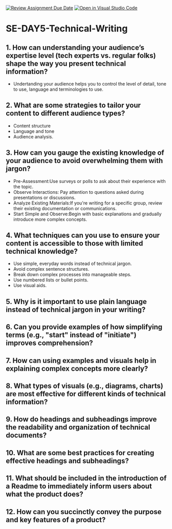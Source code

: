 [![Review Assignment Due Date](https://classroom.github.com/assets/deadline-readme-button-22041afd0340ce965d47ae6ef1cefeee28c7c493a6346c4f15d667ab976d596c.svg)](https://classroom.github.com/a/zsAR-pyY)
[![Open in Visual Studio Code](https://classroom.github.com/assets/open-in-vscode-2e0aaae1b6195c2367325f4f02e2d04e9abb55f0b24a779b69b11b9e10269abc.svg)](https://classroom.github.com/online_ide?assignment_repo_id=18457833&assignment_repo_type=AssignmentRepo)
# SE-DAY5-Technical-Writing
## 1. How can understanding your audience’s expertise level (tech experts vs. regular folks) shape the way you present technical information?
- Undertanding your audience helps you to control the level of detail, tone to use, language and terminologies to use.
## 2. What are some strategies to tailor your content to different audience types?
- Content structure
- Language and tone
- Audience analysis.
## 3. How can you gauge the existing knowledge of your audience to avoid overwhelming them with jargon?
- Pre-Assessment:Use surveys or polls to ask about their experience with the topic.
- Observe Interactions: Pay attention to questions asked during presentations or discussions.
- Analyze Existing Materials:If you're writing for a specific group, review their existing documentation or communications.
- Start Simple and Observe:Begin with basic explanations and gradually introduce more complex concepts.
## 4. What techniques can you use to ensure your content is accessible to those with limited technical knowledge?
- Use simple, everyday words instead of technical jargon.
- Avoid complex sentence structures.
- Break down complex processes into manageable steps.
- Use numbered lists or bullet points.
- Use visual aids.
## 5. Why is it important to use plain language instead of technical jargon in your writing?
## 6. Can you provide examples of how simplifying terms (e.g., "start" instead of "initiate") improves comprehension?
## 7. How can using examples and visuals help in explaining complex concepts more clearly?
## 8. What types of visuals (e.g., diagrams, charts) are most effective for different kinds of technical information?
## 9. How do headings and subheadings improve the readability and organization of technical documents?
## 10. What are some best practices for creating effective headings and subheadings?
## 11. What should be included in the introduction of a Readme to immediately inform users about what the product does?
## 12. How can you succinctly convey the purpose and key features of a product?

